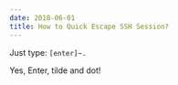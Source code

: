 ```yaml
---
date: 2018-06-01
title: How to Quick Escape SSH Session?
---
```


Just type: `[enter]~.`

Yes, Enter, tilde and dot!
